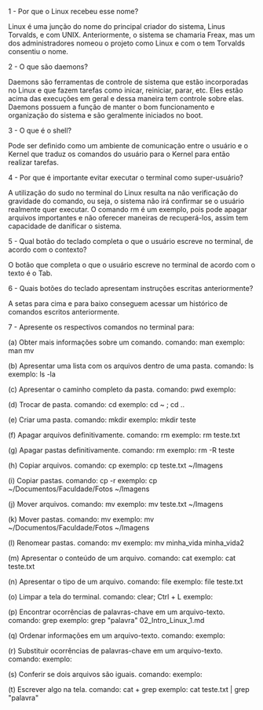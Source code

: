 1 - Por que o Linux recebeu esse nome?

Linux é uma junção do nome do principal criador do sistema, Linus Torvalds, e com UNIX. Anteriormente, o sistema se chamaria Freax, mas um dos administradores nomeou o projeto como Linux e com o tem Torvalds consentiu o nome.

2 - O que são daemons?

Daemons são ferramentas de controle de sistema que estão incorporadas no Linux e que fazem tarefas como inicar, reiniciar, parar, etc. Eles estão acima das execuções em geral e dessa maneira tem controle sobre elas. Daemons possuem a função de manter o bom funcionamento e organização do sistema e são geralmente iniciados no boot.

3 - O que é o shell?

Pode ser definido como um ambiente de comunicação entre o usuário e o Kernel que traduz os comandos do usuário para o Kernel para então realizar tarefas.

4 - Por que é importante evitar executar o terminal como super-usuário?

A utilização do sudo no terminal do Linux resulta na não verificação do gravidade do comando, ou seja, o sistema não irá confirmar se o usuário realmente quer executar. O comando rm é um exemplo, pois pode apagar arquivos importantes e não oferecer maneiras de recuperá-los, assim tem capacidade de danificar o sistema.

5 - Qual botão do teclado completa o que o usuário escreve no terminal, de acordo com o contexto?

O botão que completa o que o usuário escreve no terminal de acordo com o texto é o Tab.

6 - Quais botões do teclado apresentam instruções escritas anteriormente?

A setas para cima e para baixo conseguem acessar um histórico de comandos escritos anteriormente.

7 - Apresente os respectivos comandos no terminal para: 

(a) Obter mais informações sobre um comando. 
comando: man
exemplo: man mv

(b) Apresentar uma lista com os arquivos dentro de uma pasta. 
comando: ls
exemplo: ls -la

(c) Apresentar o caminho completo da pasta. 
comando: pwd
exemplo:

(d) Trocar de pasta. 
comando: cd
exemplo: cd ~ ; cd ..

(e) Criar uma pasta. 
comando: mkdir
exemplo: mkdir teste

(f) Apagar arquivos definitivamente. 
comando: rm
exemplo: rm teste.txt

(g) Apagar pastas definitivamente. 
comando: rm
exemplo: rm -R teste

(h) Copiar arquivos. 
comando: cp
exemplo: cp teste.txt ~/Imagens

(i) Copiar pastas. 
comando: cp -r
exemplo: cp ~/Documentos/Faculdade/Fotos ~/Imagens

(j) Mover arquivos. 
comando: mv
exemplo: mv teste.txt ~/Imagens

(k) Mover pastas. 
comando: mv
exemplo: mv ~/Documentos/Faculdade/Fotos ~/Imagens

(l) Renomear pastas. 
comando: mv
exemplo: mv minha_vida minha_vida2

(m) Apresentar o conteúdo de um arquivo. 
comando: cat
exemplo: cat teste.txt

(n) Apresentar o tipo de um arquivo. 
comando: file
exemplo: file teste.txt

(o) Limpar a tela do terminal.
comando: clear; Ctrl + L
exemplo: 

(p) Encontrar ocorrências de palavras-chave em um arquivo-texto. 
comando: grep
exemplo: grep "palavra" 02_Intro_Linux_1.md

(q) Ordenar informações em um arquivo-texto. 
comando:
exemplo:

(r) Substituir ocorrências de palavras-chave em um arquivo-texto. 
comando:
exemplo:

(s) Conferir se dois arquivos são iguais. 
comando:
exemplo:

(t) Escrever algo na tela.
comando: cat + grep
exemplo: cat teste.txt | grep "palavra"

